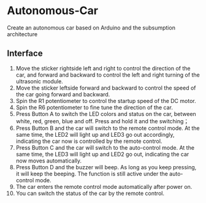 # Autonomous-Car
Create an autonomous car based on Arduino and the subsumption architecture

## Interface
1. Move the sticker rightside left and right to control the direction of the car, and forward and backward to control the left and right turning of the ultrasonic module.  
2. Move the sticker leftside forward and backward to control the speed of the car going forward and backward.
3. Spin the R1 potentiometer to control the startup speed of the DC motor. 
4. Spin the R6 potentiometer to fine tune the direction of the car. 
5. Press Button A to switch the LED colors and status on the car, between white, red, green, blue and off. Press and hold it and the switching；
6. Press Button B and the car will switch to the remote control mode. At the same time, the LED2 will light up and LED3 go out accordingly, indicating the car now is controlled by the remote control. 
7. Press Button C and the car will switch to the auto-control mode. At the same time, the LED3 will light up and LED2 go out, indicating the car now moves automatically. 
8. Press Button D and the buzzer will beep. As long as you keep pressing, it will keep the beeping. The function is still active under the auto-control mode. 
9. The car enters the remote control mode automatically after power on. 
10. You can switch the status of the car by the remote control.
